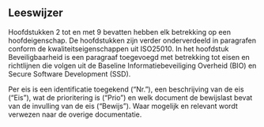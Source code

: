 ## Leeswijzer

Hoofdstukken 2 tot en met 9 bevatten hebben elk betrekking op een hoofdeigenschap. De hoofdstukken zijn verder onderverdeeld in paragrafen conform de kwaliteitseigenschappen uit ISO25010. In het hoofdstuk Beveiligbaarheid is een paragraaf toegevoegd met betrekking tot eisen en richtlijnen die volgen uit de Baseline Informatiebeveiliging Overheid (BIO) en Secure Software Development (SSD).

Per eis is een identificatie toegekend (“Nr.”), een beschrijving van de eis (“Eis”), wat de prioritering is (“Prio”) en welk document de bewijslast bevat van de invulling van de eis (“Bewijs”). Waar mogelijk en relevant wordt verwezen naar de overige documentatie.
